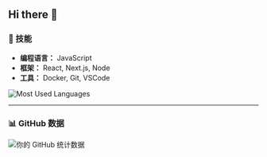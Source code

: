 ## Hi there 👋
### 🚀 技能
- **编程语言：** JavaScript
- **框架：** React, Next.js, Node
- **工具：** Docker, Git, VSCode
  
![Most Used Languages](https://github-readme-stats.vercel.app/api/top-langs/?username=herbertxy&layout=compact&theme=vue)

---

### 📊 GitHub 数据
![你的 GitHub 统计数据](https://github-readme-stats.vercel.app/api?username=herbertxy&show_icons=true&theme=vue)

<!--
**herbertxy/herbertxy** is a ✨ _special_ ✨ repository because its `README.md` (this file) appears on your GitHub profile.

Here are some ideas to get you started:

- 🔭 I’m currently working on ...
- 🌱 I’m currently learning ...
- 👯 I’m looking to collaborate on ...
- 🤔 I’m looking for help with ...
- 💬 Ask me about ...
- 📫 How to reach me: ...
- 😄 Pronouns: ...
- ⚡ Fun fact: ...
-->
